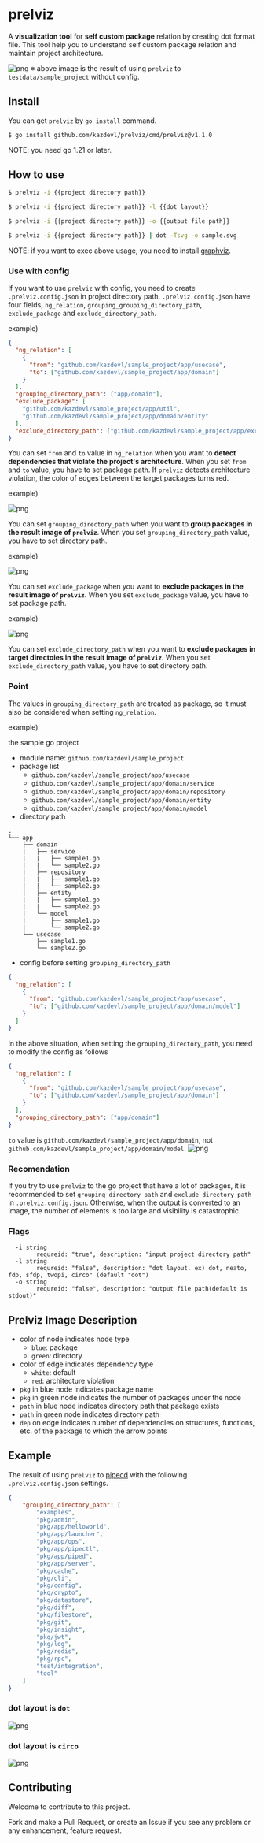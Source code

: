 # prelviz
A **visualization tool** for **self custom package** relation by creating dot format file.
This tool help you to understand self custom package relation and maintain project architecture.

![png](images/1.png)
※ above image is the result of using `prelviz` to `testdata/sample_project` without config.

## Install

You can get `prelviz` by `go install` command.

```bash
$ go install github.com/kazdevl/prelviz/cmd/prelviz@v1.1.0
```
NOTE: you need go 1.21 or later.

## How to use
```bash
$ prelviz -i {{project directory path}}
```

```bash
$ prelviz -i {{project directory path}} -l {{dot layout}}
```

```bash
$ prelviz -i {{project directory path}} -o {{output file path}}
```

```bash
$ prelviz -i {{project directory path}} | dot -Tsvg -o sample.svg
```
NOTE: if you want to exec above usage, you need to install [graphviz](https://www.graphviz.org/).

### Use with config
If you want to use `prelviz` with config, you need to create `.prelviz.config.json` in project directory path.
`.prelviz.config.json` have four fields, `ng_relation`, `grouping_grouping_directory_path`, `exclude_package` and `exclude_directory_path`.

example)

```json
{
  "ng_relation": [
    {
      "from": "github.com/kazdevl/sample_project/app/usecase",
      "to": ["github.com/kazdevl/sample_project/app/domain"]
    }
  ],
  "grouping_directory_path": ["app/domain"],
  "exclude_package": [
    "github.com/kazdevl/sample_project/app/util",
    "github.com/kazdevl/sample_project/app/domain/entity"
  ],
  "exclude_directory_path": ["github.com/kazdevl/sample_project/app/exclude"]
}
```

You can set `from` and `to` value in `ng_relation` when you want to **detect dependencies that violate the project's architecture**.
When you set `from` and `to` value, you have to set package path.
If `prelviz` detects architecture violation, the color of edges between the target packages turns red.

example)

![png](images/2.png)

You can set `grouping_directory_path` when you want to **group packages in the result image of `prelviz`**.
When you set `grouping_directory_path` value, you have to set directory path.

example)

![png](images/3.png)

You can set `exclude_package` when you want to **exclude packages in the result image of `prelviz`**.
When you set `exclude_package` value, you have to set package path.

example)

![png](images/5.png)

You can set `exclude_directory_path` when you want to **exclude packages in target directoies in the result image of `prelviz`**.
When you set `exclude_directory_path` value, you have to set directory path.

### Point
The values in `grouping_directory_path` are treated as package, so it must also be considered when setting `ng_relation`.

example)

the sample go project
- module name: `github.com/kazdevl/sample_project`
- package list
  - `github.com/kazdevl/sample_project/app/usecase`
  - `github.com/kazdevl/sample_project/app/domain/service`
  - `github.com/kazdevl/sample_project/app/domain/repository`
  - `github.com/kazdevl/sample_project/app/domain/entity`
  - `github.com/kazdevl/sample_project/app/domain/model`
- directory path
```
.
└── app
    ├── domain
    |   ├── service
    |   |   ├── sample1.go
    |   |   └── sample2.go
    |   ├── repository
    |   |   ├── sample1.go
    |   |   └── sample2.go
    |   ├── entity
    |   |   ├── sample1.go
    |   |   └── sample2.go
    |   └── model
    |       ├── sample1.go
    |       └── sample2.go
    └── usecase
        ├── sample1.go
        └── sample2.go
```
- config before setting `grouping_directory_path`
```json
{
  "ng_relation": [
    {
      "from": "github.com/kazdevl/sample_project/app/usecase",
      "to": ["github.com/kazdevl/sample_project/app/domain/model"]
    }
  ]
}
```

In the above situation, when setting the `grouping_directory_path`, you need to modify the config as follows
```json
{
  "ng_relation": [
    {
      "from": "github.com/kazdevl/sample_project/app/usecase",
      "to": ["github.com/kazdevl/sample_project/app/domain"]
    }
  ],
  "grouping_directory_path": ["app/domain"]
}
```
`to` value is `github.com/kazdevl/sample_project/app/domain`, not `github.com/kazdevl/sample_project/app/domain/model`.
![png](images/4.png)


### Recomendation
If you try to use `prelviz` to the go project that have a lot of packages, it is recommended to set `grouping_directory_path` and `exclude_directory_path` in `.prelviz.config.json`.
Otherwise, when the output is converted to an image, the number of elements is too large and visibility is catastrophic.

### Flags
```
  -i string
        requreid: "true", description: "input project directory path"
  -l string
        requreid: "false", description: "dot layout. ex) dot, neato, fdp, sfdp, twopi, circo" (default "dot")
  -o string
        requreid: "false", description: "output file path(default is stdout)"
```

## Prelviz Image Description
- color of node indicates node type
  - `blue`: package
  - `green`: directory
- color of edge indicates dependency type
  - `white`: default
  - `red`: architecture violation
- `pkg` in blue node indicates package name
- `pkg` in green node indicates the number of packages under the node
- `path` in blue node indicates directory path that package exists
- `path` in green node indicates directory path
- `dep` on edge indicates number of dependencies on structures, functions, etc. of the package to which the arrow points

## Example
The result of using `prelviz` to [pipecd](https://github.com/pipe-cd/pipecd) with the following `.prelviz.config.json` settings.

```json
{
    "grouping_directory_path": [
        "examples",
        "pkg/admin",
        "pkg/app/helloworld",
        "pkg/app/launcher",
        "pkg/app/ops",
        "pkg/app/pipectl",
        "pkg/app/piped",
        "pkg/app/server",
        "pkg/cache",
        "pkg/cli",
        "pkg/config",
        "pkg/crypto",
        "pkg/datastore",
        "pkg/diff",
        "pkg/filestore",
        "pkg/git",
        "pkg/insight",
        "pkg/jwt",
        "pkg/log",
        "pkg/redis",
        "pkg/rpc",
        "test/integration",
        "tool"
    ]
}
```

### dot layout is `dot`
![png](images/6.png)

### dot layout is `circo`
![png](images/7.png)

## Contributing
Welcome to contribute to this project.

Fork and make a Pull Request, or create an Issue if you see any problem or any enhancement, feature request.